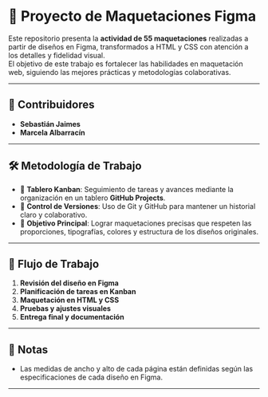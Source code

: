 # 🎨 Proyecto de Maquetaciones Figma

Este repositorio presenta la **actividad de 55 maquetaciones** realizadas a partir de diseños en Figma, transformados a HTML y CSS con atención a los detalles y fidelidad visual.  
El objetivo de este trabajo es fortalecer las habilidades en maquetación web, siguiendo las mejores prácticas y metodologías colaborativas.

---

## 👥 Contribuidores
- **Sebastián Jaimes**  
- **Marcela Albarracín**

---

## 🛠️ Metodología de Trabajo
- 📌 **Tablero Kanban**: Seguimiento de tareas y avances mediante la organización en un tablero **GitHub Projects**.  
- 📂 **Control de Versiones**: Uso de Git y GitHub para mantener un historial claro y colaborativo.  
- 🎯 **Objetivo Principal**: Lograr maquetaciones precisas que respeten las proporciones, tipografías, colores y estructura de los diseños originales.

---

## 📅 Flujo de Trabajo
1. **Revisión del diseño en Figma**  
2. **Planificación de tareas en Kanban**  
3. **Maquetación en HTML y CSS**  
4. **Pruebas y ajustes visuales**  
5. **Entrega final y documentación**

---

## 📌 Notas
- Las medidas de ancho y alto de cada página están definidas según las especificaciones de cada diseño en Figma.  

---

